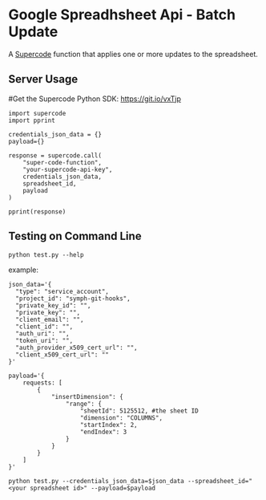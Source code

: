 # Google Spreadhsheet Api - Batch Update

A [Supercode](http://gosupercode.com) function that applies one or more updates to the spreadsheet.

## Server Usage
#Get the Supercode Python SDK: https://git.io/vxTjp
```
import supercode
import pprint

credentials_json_data = {}
payload={}

response = supercode.call(
    "super-code-function",
    "your-supercode-api-key",
    credentials_json_data,
    spreadsheet_id,
    payload
)

pprint(response)
```

## Testing on Command Line
`python test.py --help`

example: 

    json_data='{
      "type": "service_account",
      "project_id": "symph-git-hooks",
      "private_key_id": "",
      "private_key": "",
      "client_email": "",
      "client_id": "",
      "auth_uri": "",
      "token_uri": "",
      "auth_provider_x509_cert_url": "",
      "client_x509_cert_url": ""
    }'
    
    payload='{
        requests: [
            {
                "insertDimension": {
                    "range": {
                        "sheetId": 5125512, #the sheet ID
                        "dimension": "COLUMNS",
                        "startIndex": 2,
                        "endIndex": 3
                    }
                }
            }
        ]
    }'
    
    python test.py --credentials_json_data=$json_data --spreadsheet_id="<your spreadsheet id>" --payload=$payload

